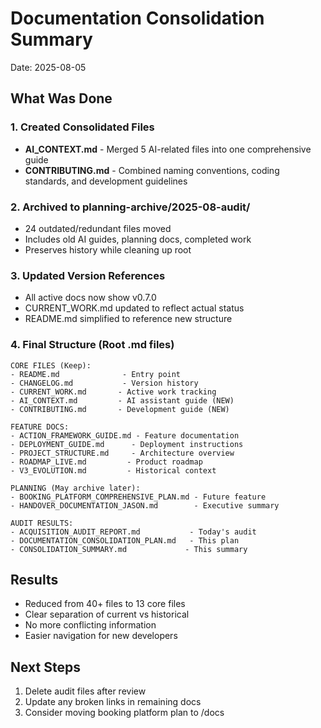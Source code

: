 # Documentation Consolidation Summary
Date: 2025-08-05

## What Was Done

### 1. Created Consolidated Files
- **AI_CONTEXT.md** - Merged 5 AI-related files into one comprehensive guide
- **CONTRIBUTING.md** - Combined naming conventions, coding standards, and development guidelines

### 2. Archived to planning-archive/2025-08-audit/
- 24 outdated/redundant files moved
- Includes old AI guides, planning docs, completed work
- Preserves history while cleaning up root

### 3. Updated Version References
- All active docs now show v0.7.0
- CURRENT_WORK.md updated to reflect actual status
- README.md simplified to reference new structure

### 4. Final Structure (Root .md files)
```
CORE FILES (Keep):
- README.md              - Entry point
- CHANGELOG.md           - Version history
- CURRENT_WORK.md       - Active work tracking
- AI_CONTEXT.md         - AI assistant guide (NEW)
- CONTRIBUTING.md       - Development guide (NEW)

FEATURE DOCS:
- ACTION_FRAMEWORK_GUIDE.md - Feature documentation
- DEPLOYMENT_GUIDE.md      - Deployment instructions
- PROJECT_STRUCTURE.md     - Architecture overview
- ROADMAP_LIVE.md         - Product roadmap
- V3_EVOLUTION.md         - Historical context

PLANNING (May archive later):
- BOOKING_PLATFORM_COMPREHENSIVE_PLAN.md - Future feature
- HANDOVER_DOCUMENTATION_JASON.md        - Executive summary

AUDIT RESULTS:
- ACQUISITION_AUDIT_REPORT.md           - Today's audit
- DOCUMENTATION_CONSOLIDATION_PLAN.md   - This plan
- CONSOLIDATION_SUMMARY.md             - This summary
```

## Results
- Reduced from 40+ files to 13 core files
- Clear separation of current vs historical
- No more conflicting information
- Easier navigation for new developers

## Next Steps
1. Delete audit files after review
2. Update any broken links in remaining docs
3. Consider moving booking platform plan to /docs